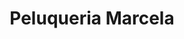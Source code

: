 ---
title: "Peluqueria Marcela"
url: /suchitlan-comala-colima/peluqueria-marcela/
shop: peluquería
---